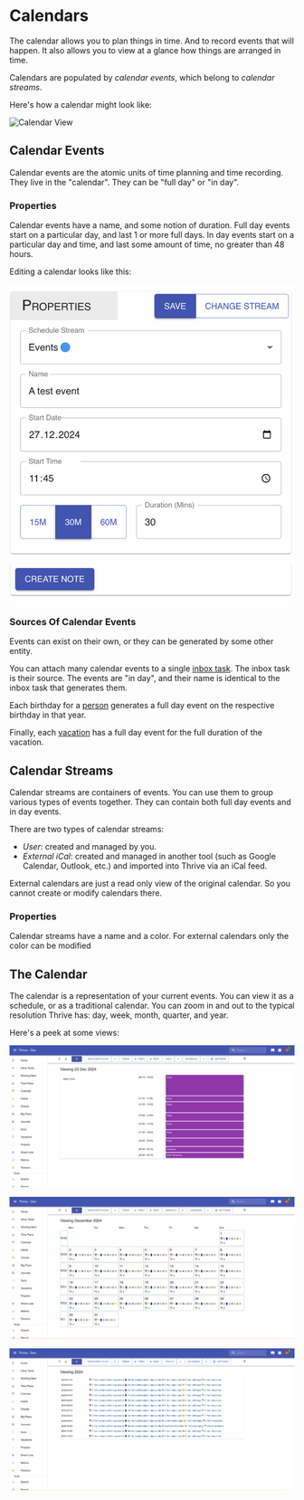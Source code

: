 # Calendars

The calendar allows you to plan things in time. And to record events that will happen. It also allows you to view at a glance how things are arranged in time.

Calendars are populated by _calendar events_, which belong to _calendar streams_.

Here's how a calendar might look like:

![Calendar View](../assets/showcase/showcase-calendar.png)

## Calendar Events

Calendar events are the atomic units of time planning and time recording. They live in the "calendar". They can be "full day" or "in day".

### Properties

Calendar events have a name, and some notion of duration. Full day events start on a particular day, and last 1 or more full days. In day events start on a particular day and time, and last some amount of time, no greater than 48 hours.

Editing a calendar looks like this:

![Event](../assets/calendar-event-view.png)

### Sources Of Calendar Events

Events can exist on their own, or they can be generated by some other entity.

You can attach many calendar events to a single [inbox task](./inbox-tasks.md). The inbox task is their source. The events are "in day", and their name is identical to the inbox task that generates them.

Each birthday for a [person](./persons.md) generates a full day event on the respective birthday in that year.

Finally, each [vacation](./vacations.md) has a full day event for the full duration of the vacation.

## Calendar Streams

Calendar streams are containers of events. You can use them to group various types of events together. They can contain both full day events and in day events.

There are two types of calendar streams:

* _User_: created and managed by you.
* _External iCal_: created and managed in another tool (such as Google Calendar, Outlook, etc.) and imported into Thrive via an iCal feed.

External calendars are just a read only view of the original calendar. So you cannot create or modify calendars there. 

### Properties

Calendar streams have a name and a color. For external calendars only the color can be modified

## The Calendar

The calendar is a representation of your current events. You can view it as a schedule, or as a traditional calendar. You can zoom in and out to the typical resolution Thrive has: day, week, month, quarter, and year.

Here's a peek at some views:

![Weekly Schedule](../assets/calendar-view-schedule-weekly.png)

![Monthly Calendar](../assets/calendar-view-calendar-monthly.png)

![Yearly Schedule](../assets/calendar-view-schedule-yearly.png)
